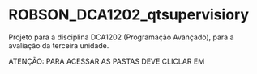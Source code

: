 # ROBSON_DCA1202_qtsupervisiory
Projeto para a disciplina DCA1202 (Programação Avançado), para a avaliação da terceira unidade.

ATENÇÃO: PARA ACESSAR AS PASTAS DEVE CLICLAR EM 
